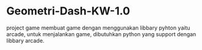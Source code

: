 # Geometri-Dash-KW-1.0
project game membuat game dengan menggunakan libbary pyhton yaitu arcade, untuk menjalankan game, dibutuhkan python yang support dengan libbary arcade.
